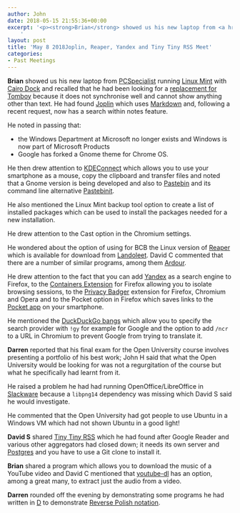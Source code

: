 ```yaml
---
author: John
date: 2018-05-15 21:55:36+00:00
excerpt: '<p><strong>Brian</strong> showed us his new laptop from <a href="https://www.pcspecialist.co.uk/" type="text/html">PCSpecialist</a> running <a href="https://linuxmint.com/" type="text/html">Linux Mint</a> with <a href="https://www.glx-dock.org/" type="text/html">Cairo Dock</a> and recalled that he had been looking for a <a href="http://bradlug.co.uk/blog/2017/06/12/june-12-2017-guacamole-test-driven-ansible_wireguard-meet" type="text/html">replacement for Tomboy</a> because it does not synchronise well and cannot show anything other than text. He had found <a href="https://joplin.cozic.net/" type="text/html">Joplin</a> which uses <a href="https://daringfireball.net/projects/markdown/" type="text/html">Markdown</a> and, following a recent request, now has a search within notes feature.</p>
	'
layout: post
title: 'May 8 2018Joplin, Reaper, Yandex and Tiny Tiny RSS Meet'
categories:
- Past Meetings
---
```


<p><strong>Brian</strong> showed us his new laptop from <a href="https://www.pcspecialist.co.uk/" type="text/html">PCSpecialist</a> running <a href="https://linuxmint.com/" type="text/html">Linux Mint</a> with <a href="https://www.glx-dock.org/" type="text/html">Cairo Dock</a> and recalled that he had been looking for a <a href="http://bradlug.co.uk/blog/2017/06/12/june-12-2017-guacamole-test-driven-ansible_wireguard-meet" type="text/html">replacement for Tomboy</a> because it does not synchronise well and cannot show anything other than text. He had found <a href="https://joplin.cozic.net/" type="text/html">Joplin</a> which uses <a href="https://daringfireball.net/projects/markdown/" type="text/html">Markdown</a> and, following a recent request, now has a search within notes feature.</p><p>He noted in passing that:</p><ul><li>the Windows Department at Microsoft no longer exists and Windows is now part of Microsoft Products</li><li>Google has forked a Gnome theme for Chrome OS.</li></ul><p>He then drew attention to <a href="https://community.kde.org/KDEConnect" type="text/html">KDEConnect</a> which allows you to use your smartphone as a mouse, copy the clipboard and transfer files and noted that a Gnome version is being developed and also to <a href="https://pastebin.com/" type="text/html">Pastebin</a> and its command line alternative <a href="https://help.ubuntu.com/community/Pastebinit" type="text/html">Pastebinit</a>.</p><p>He also mentioned the Linux Mint backup tool option to create a list of installed packages which can be used to install the packages needed for a new installation.</p><p>He drew attention to the Cast option in the Chromium settings.</p><p>He wondered about the option of using for BCB the Linux version of <a href="https://www.reaper.fm/" type="text/html">Reaper</a> which is available for download from <a href="https://landoleet.org/" type="text/html">Landoleet</a>. David C commented that there are a number of similar programs, among them <a href="https://ardour.org/" type="text/html">Ardour</a>.</p><p>He drew attention to the fact that you can add <a href="https://yandex.com/" type="text/html">Yandex</a> as a search engine to Firefox, to the <a href="https://addons.mozilla.org/en-US/firefox/addon/multi-account-containers/" type="text/html">Containers Extension</a> for Firefox allowing you to isolate browsing sessions, to the <a href="https://www.eff.org/privacybadger" type="text/html">Privacy Badger</a> extension for Firefox, Chromium and Opera and to the Pocket option in Firefox which saves links to the <a href="https://getpocket.com/" type="text/html">Pocket app</a> on your smartphone.</p><p>He mentioned the <a href="https://duckduckgo.com/bang" type="text/html">DuckDuckGo bangs</a> which allow you to specify the search provider with <code>!gy</code> for example for Google and the option to add <code>/ncr</code> to a URL in Chromium to prevent Google from trying to translate it.</p><p><strong>Darren</strong> reported that his final exam for the Open University course involves presenting a portfolio of his best work; John H said that what the Open University would be looking for was not a regurgitation of the course but what he specifically had learnt from it.</p><p>He raised a problem he had had running OpenOffice/LibreOffice in <a href="http://www.slackware.com/" type="text/html">Slackware</a> because a <code>libpng14</code> dependency was missing which David S said he would investigate.</p><p>He commented that the Open University had got people to use Ubuntu in a Windows VM which had not shown Ubuntu in a good light!</p><p><strong>David S</strong> shared <a href="https://tt-rss.org/" type="text/html">Tiny Tiny RSS</a> which he had found after Google Reader and various other aggregators had closed down; it needs its own server and <a href="https://www.postgresql.org/" type="text/html">Postgres</a> and you have to use a Git clone to install it.</p><p><strong>Brian</strong> shared a program which allows you to download the music of a YouTube video and David C mentioned that <a href="https://rg3.github.io/youtube-dl/" type="text/html">youtube-dl</a> has an option, among a great many, to extract just the audio from a video.</p><p><strong>Darren</strong> rounded off the evening by demonstrating some programs he had written in <a href="https://dlang.org/" type="text/html">D</a> to demonstrate <a href="https://en.wikipedia.org/wiki/Reverse_polish_notation" type="text/html">Reverse Polish notation</a>.</p>
